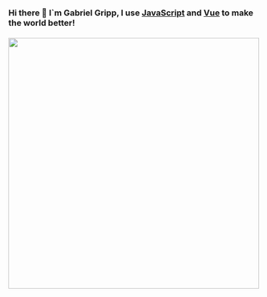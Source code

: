 ### Hi there 👋 I`m Gabriel Gripp, I use [JavaScript](https://github.com/tc39) and [Vue](https://github.com/vuejs/vue) to make the world better!
  
  
#### 
<div>
<img style="width: 500px; max-width: 500px;" src="https://wakatime.com/share/@grippado/8355243c-7ef8-44c7-a97e-3bccfcda396c.png" />
</div>
